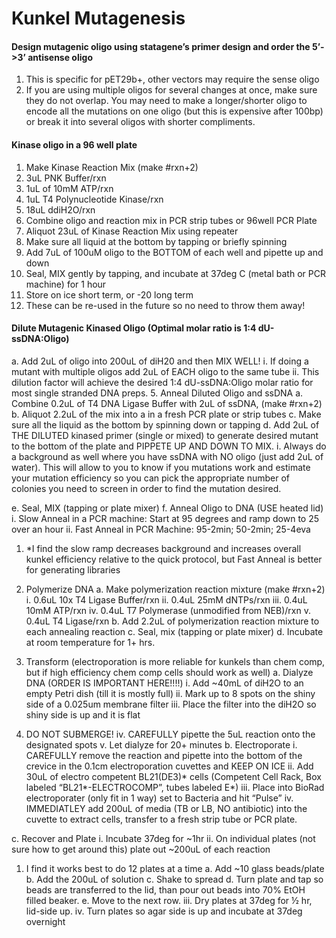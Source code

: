 # Kunkel Mutagenesis

#### Design mutagenic oligo using statagene’s primer design and order the 5’-&gt;3’ antisense oligo
1. This is specific for pET29b+, other vectors may require the sense oligo
2. If you are using multiple oligos for several changes at once, make sure they do not overlap. You may need to make a longer/shorter oligo to encode all the mutations on one oligo (but this is expensive after 100bp) or break it into several oligos with shorter compliments.
#### Kinase oligo in a 96 well plate
1. Make Kinase Reaction Mix (make #rxn+2)
  1. 3uL PNK Buffer/rxn
  2. 1uL of 10mM ATP/rxn
  3. 1uL T4 Polynucleotide Kinase/rxn
  4. 18uL ddiH2O/rxn
2. Combine oligo and reaction mix in PCR strip tubes or 96well PCR Plate
  1. Aliquot 23uL of Kinase Reaction Mix using repeater
  2. Make sure all liquid at the bottom by tapping or briefly spinning
  3. Add 7uL of 100uM oligo to the BOTTOM of each well and pipette up and down
3. Seal, MIX gently by tapping, and incubate at 37deg C (metal bath or PCR machine) for 1 hour
4. Store on ice short term, or -20 long term
  1. These can be re-used in the future so no need to throw them away!
#### Dilute Mutagenic Kinased Oligo (Optimal molar ratio is 1:4 dU-ssDNA:Oligo)

a. Add 2uL of oligo into 200uL of diH20 and then MIX WELL!
i. If doing a mutant with multiple oligos add 2uL of EACH oligo to the same tube
ii. This dilution factor will achieve the desired 1:4 dU-ssDNA:Oligo molar ratio for most
single stranded DNA preps.
5. Anneal Diluted Oligo and ssDNA
a. Combine 0.2uL of T4 DNA Ligase Buffer with 2uL of ssDNA, (make #rxn+2)
b. Aliquot 2.2uL of the mix into a in a fresh PCR plate or strip tubes
c. Make sure all the liquid as the bottom by spinning down or tapping
d. Add 2uL of THE DILUTED kinased primer (single or mixed) to generate desired mutant to
the bottom of the plate and PIPPETE UP AND DOWN TO MIX.
i. Always do a background as well where you have ssDNA with NO oligo
(just add 2uL of water). This will allow to you to know if you mutations work
and estimate your mutation efficiency so you can pick the appropriate number
of colonies you need to screen in order to find the mutation desired.

e. Seal, MIX (tapping or plate mixer)
f. Anneal Oligo to DNA (USE heated lid)
i. Slow Anneal in a PCR machine: Start at 95 degrees and ramp down to 25 over an
hour
ii. Fast Anneal in PCR Machine: 95-2min; 50-2min; 25-4eva
1. *I find the slow ramp decreases background and increases overall kunkel
efficiency relative to the quick protocol, but Fast Anneal is better for
generating libraries

6. Polymerize DNA
a. Make polymerization reaction mixture (make #rxn+2)
i. 0.6uL 10x T4 Ligase Buffer/rxn
ii. 0.4uL 25mM dNTPs/rxn
iii. 0.4uL 10mM ATP/rxn
iv. 0.4uL T7 Polymerase (unmodified from NEB)/rxn
v. 0.4uL T4 Ligase/rxn
b. Add 2.2uL of polymerization reaction mixture to each annealing reaction
c. Seal, mix (tapping or plate mixer)
d. Incubate at room temperature for 1+ hrs.
7. Transform (electroporation is more reliable for kunkels than chem comp, but if high efficiency chem
comp cells should work as well)
a. Dialyze DNA (ORDER IS IMPORTANT HERE!!!!)
i. Add ~40mL of diH2O to an empty Petri dish (till it is mostly full)
ii. Mark up to 8 spots on the shiny side of a 0.025um membrane filter
iii. Place the filter into the diH2O so shiny side is up and it is flat
1. DO NOT SUBMERGE!
iv. CAREFULLY pipette the 5uL reaction onto the designated spots
v. Let dialyze for 20+ minutes
b. Electroporate
i. CAREFULLY remove the reaction and pipette into the bottom of the crevice in the
0.1cm electroporation cuvettes and KEEP ON ICE
ii. Add 30uL of electro competent BL21(DE3)* cells (Competent Cell Rack, Box labeled
“BL21*-ELECTROCOMP”, tubes labeled E*)
iii. Place into BioRad electroporater (only fit in 1 way) set to Bacteria and hit
“Pulse”
iv. IMMEDIATLEY add 200uL of media (TB or LB, NO antibiotic) into the
cuvette to extract cells, transfer to a fresh strip tube or PCR plate.

c. Recover and Plate
i. Incubate 37deg for ~1hr
ii. On individual plates (not sure how to get around this) plate out ~200uL of each
reaction

1. I find it works best to do 12 plates at a time
a. Add ~10 glass beads/plate
b. Add the 200uL of solution
c. Shake to spread
d. Turn plate and tap so beads are transferred to the lid, than pour
out beads into 70% EtOH filled beaker.
e. Move to the next row.
iii. Dry plates at 37deg for ½ hr, lid-side up.
iv. Turn plates so agar side is up and incubate at 37deg overnight

